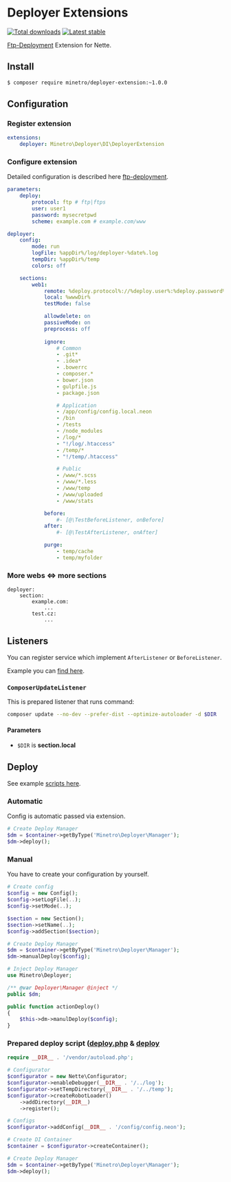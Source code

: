 # Deployer Extensions

[![Total downloads](https://img.shields.io/packagist/dt/minetro/deployer-extension.svg?style=flat)](https://packagist.org/packages/minetro/deployer-extension)
[![Latest stable](https://img.shields.io/packagist/v/minetro/deployer-extension.svg?style=flat)](https://packagist.org/packages/minetro/deployer-extension)

[Ftp-Deployment](https://github.com/dg/ftp-deployment) Extension for Nette. 

## Install
```sh
$ composer require minetro/deployer-extension:~1.0.0
```

## Configuration

### Register extension
```yaml
extensions:
    deployer: Minetro\Deployer\DI\DeployerExtension
```

### Configure extension

Detailed configuration is described here [ftp-deployment](https://github.com/dg/ftp-deployment).

```yaml
parameters:
    deploy:
        protocol: ftp # ftp|ftps
        user: user1
        password: mysecretpwd
        scheme: example.com # example.com/www     

deployer:
    config:
        mode: run
        logFile: %appDir%/log/deployer-%date%.log
        tempDir: %appDir%/temp
        colors: off

    sections:
        web1:
            remote: %deploy.protocol%://%deploy.user%:%deploy.password%@%deploy.scheme%
            local: %wwwDir%
            testMode: false

            allowdelete: on
            passiveMode: on
            preprocess: off
            
            ignore:
                # Common
                - .git*
                - .idea*
                - .bowerrc
                - composer.*
                - bower.json
                - gulpfile.js
                - package.json

                # Application
                - /app/config/config.local.neon
                - /bin
                - /tests
                - /node_modules
                - /log/*
                - "!/log/.htaccess"
                - /temp/*
                - "!/temp/.htaccess"

                # Public
                - /www/*.scss
                - /www/*.less
                - /www/temp
                - /www/uploaded
                - /www/stats

            before:
                #- [@\TestBeforeListener, onBefore]
            after:
                #- [@\TestAfterListener, onAfter]

            purge:
                - temp/cache
                - temp/myfolder
```

### More webs <=> more sections

```
deployer:
    section:
        example.com:
            ...
        test.cz:
            ...
```

## Listeners

You can register service which implement `AfterListener` or `BeforeListener`.

Example you can [find here](https://github.com/minetro/deployer-extension/tree/master/examples).

### `ComposerUpdateListener`

This is prepared listener that runs command:

```sh
composer update --no-dev --prefer-dist --optimize-autoloader -d $DIR
```

#### Parameters

- `$DIR` is **section.local**


## Deploy

See example [scripts here](https://github.com/minetro/deployer-extension/tree/master/examples). 

### Automatic

Config is automatic passed via extension.

```php
# Create Deploy Manager
$dm = $container->getByType('Minetro\Deployer\Manager');
$dm->deploy();
```

### Manual

You have to create your configuration by yourself.

```php
# Create config
$config = new Config();
$config->setLogFile(..);
$config->setMode(..);

$section = new Section();
$section->setName(..);
$config->addSection($section);
```

```php
# Create Deploy Manager
$dm = $container->getByType('Minetro\Deployer\Manager');
$dm->manualDeploy($config);
```

```php
# Inject Deploy Manager
use Minetro\Deployer;

/** @var Deployer\Manager @inject */
public $dm;

public function actionDeploy() 
{
    $this->dm->manulDeploy($config);
}
```

### Prepared deploy script ([deploy.php](https://github.com/minetro/deployer-extension/tree/master/examples/deploy.php) & [deploy](https://github.com/minetro/deployer-extension/tree/master/examples/deploy)

```php
require __DIR__ . '/vendor/autoload.php';

# Configurator
$configurator = new Nette\Configurator;
$configurator->enableDebugger(__DIR__ . '/../log');
$configurator->setTempDirectory(__DIR__ . '/../temp');
$configurator->createRobotLoader()
    ->addDirectory(__DIR__)
    ->register();

# Configs
$configurator->addConfig(__DIR__ . '/config/config.neon');

# Create DI Container
$container = $configurator->createContainer();

# Create Deploy Manager
$dm = $container->getByType('Minetro\Deployer\Manager');
$dm->deploy();
